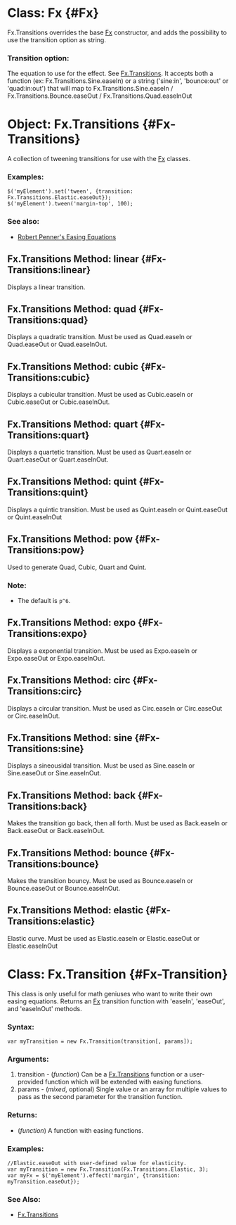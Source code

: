 Class: Fx {#Fx}
===============

Fx.Transitions overrides the base [Fx][] constructor, and adds the possibility to use the transition option as string.

### Transition option:

The equation to use for the effect. See [Fx.Transitions][]. It accepts both a function (ex: Fx.Transitions.Sine.easeIn) or a string ('sine:in', 'bounce:out' or 'quad:in:out') that will map to Fx.Transitions.Sine.easeIn / Fx.Transitions.Bounce.easeOut / Fx.Transitions.Quad.easeInOut


Object: Fx.Transitions {#Fx-Transitions}
======================================

A collection of tweening transitions for use with the [Fx][] classes.

### Examples:

	$('myElement').set('tween', {transition: Fx.Transitions.Elastic.easeOut});
	$('myElement').tween('margin-top', 100);

### See also:

- [Robert Penner's Easing Equations](http://www.robertpenner.com/easing/)



Fx.Transitions Method: linear {#Fx-Transitions:linear}
------------------------------------------------------

Displays a linear transition.

Fx.Transitions Method: quad {#Fx-Transitions:quad}
--------------------------------------------------

Displays a quadratic transition. Must be used as Quad.easeIn or Quad.easeOut or Quad.easeInOut.

Fx.Transitions Method: cubic {#Fx-Transitions:cubic}
----------------------------------------------------

Displays a cubicular transition. Must be used as Cubic.easeIn or Cubic.easeOut or Cubic.easeInOut.


Fx.Transitions Method: quart {#Fx-Transitions:quart}
----------------------------------------------------

Displays a quartetic transition. Must be used as Quart.easeIn or Quart.easeOut or Quart.easeInOut.

Fx.Transitions Method: quint {#Fx-Transitions:quint}
----------------------------------------------------

Displays a quintic transition. Must be used as Quint.easeIn or Quint.easeOut or Quint.easeInOut

Fx.Transitions Method: pow {#Fx-Transitions:pow}
------------------------------------------------

Used to generate Quad, Cubic, Quart and Quint.

### Note:

- The default is `p^6`.

Fx.Transitions Method: expo {#Fx-Transitions:expo}
--------------------------------------------------

Displays a exponential transition. Must be used as Expo.easeIn or Expo.easeOut or Expo.easeInOut.



Fx.Transitions Method: circ {#Fx-Transitions:circ}
--------------------------------------------------

Displays a circular transition. Must be used as Circ.easeIn or Circ.easeOut or Circ.easeInOut.



Fx.Transitions Method: sine {#Fx-Transitions:sine}
--------------------------------------------------

Displays a sineousidal transition. Must be used as Sine.easeIn or Sine.easeOut or Sine.easeInOut.



Fx.Transitions Method: back {#Fx-Transitions:back}
--------------------------------------------------

Makes the transition go back, then all forth. Must be used as Back.easeIn or Back.easeOut or Back.easeInOut.



Fx.Transitions Method: bounce {#Fx-Transitions:bounce}
------------------------------------------------------

Makes the transition bouncy. Must be used as Bounce.easeIn or Bounce.easeOut or Bounce.easeInOut.



Fx.Transitions Method: elastic {#Fx-Transitions:elastic}
--------------------------------------------------------

Elastic curve. Must be used as Elastic.easeIn or Elastic.easeOut or Elastic.easeInOut



Class: Fx.Transition {#Fx-Transition}
=====================================

This class is only useful for math geniuses who want to write their own easing equations.
Returns an [Fx][] transition function with 'easeIn', 'easeOut', and 'easeInOut' methods.

### Syntax:

	var myTransition = new Fx.Transition(transition[, params]);

### Arguments:

1. transition - (*function*) Can be a [Fx.Transitions][] function or a user-provided function which will be extended with easing functions.
2. params     - (*mixed*, optional) Single value or an array for multiple values to pass as the second parameter for the transition function.

### Returns:

* (*function*) A function with easing functions.

### Examples:

	//Elastic.easeOut with user-defined value for elasticity.
	var myTransition = new Fx.Transition(Fx.Transitions.Elastic, 3);
	var myFx = $('myElement').effect('margin', {transition: myTransition.easeOut});

### See Also:

- [Fx.Transitions][]


[Fx]: /core/Fx/Fx
[Fx.Transitions]: #Fx-Transitions
[Element.effect]: /core/Element/#Element:effect
[Linear]: ../Docs/assets/images/Linear.png
[Quad]: ../Docs/assets/images/Quad.png
[Cubic]: ../Docs/assets/images/Cubic.png
[Quart]: ../Docs/assets/images/Quart.png
[Quint]: ../Docs/assets/images/Quint.png
[Expo]: ../Docs/assets/images/Expo.png
[Circ]: ../Docs/assets/images/Circ.png
[Sine]: ../Docs/assets/images/Sine.png
[Back]: ../Docs/assets/images/Back.png
[Bounce]: ../Docs/assets/images/Bounce.png
[Elastic]: ../Docs/assets/images/Elastic.png
